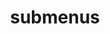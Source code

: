---
layout: page
title: submenus
nav: true
nav_order: 5
dropdown: true
children: 
    - title: funding
      permalink: /funding
    - title: divider
    - title: collaborators
      permalink: /collaborators
---